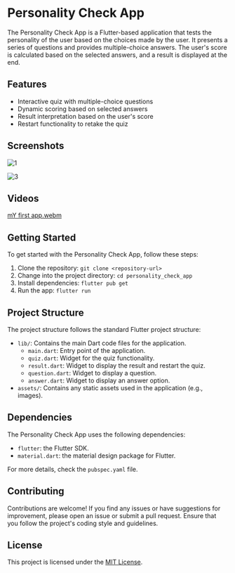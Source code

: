 # Personality Check App

The Personality Check App is a Flutter-based application that tests the personality of the user based on the choices made by the user. It presents a series of questions and provides multiple-choice answers. The user's score is calculated based on the selected answers, and a result is displayed at the end.

## Features

- Interactive quiz with multiple-choice questions
- Dynamic scoring based on selected answers
- Result interpretation based on the user's score
- Restart functionality to retake the quiz

## Screenshots

![1](https://github.com/aarushiagarwal131/Personality-Check/assets/100944778/d7703942-84d7-4b5e-bab7-0d84527e01b7)


![3](https://github.com/aarushiagarwal131/Personality-Check/assets/100944778/23149d15-d94d-494c-9e27-24464d8b0a4a)


## Videos

[mY first app.webm](https://github.com/aarushiagarwal131/Personality-Check/assets/100944778/6859afba-9840-4bed-8636-7ec280b476e5)


## Getting Started

To get started with the Personality Check App, follow these steps:

1. Clone the repository: `git clone <repository-url>`
2. Change into the project directory: `cd personality_check_app`
3. Install dependencies: `flutter pub get`
4. Run the app: `flutter run`

## Project Structure

The project structure follows the standard Flutter project structure:

- `lib/`: Contains the main Dart code files for the application.
  - `main.dart`: Entry point of the application.
  - `quiz.dart`: Widget for the quiz functionality.
  - `result.dart`: Widget to display the result and restart the quiz.
  - `question.dart`: Widget to display a question.
  - `answer.dart`: Widget to display an answer option.
- `assets/`: Contains any static assets used in the application (e.g., images).

## Dependencies

The Personality Check App uses the following dependencies:

- `flutter`: the Flutter SDK.
- `material.dart`: the material design package for Flutter.

For more details, check the `pubspec.yaml` file.

## Contributing

Contributions are welcome! If you find any issues or have suggestions for improvement, please open an issue or submit a pull request. Ensure that you follow the project's coding style and guidelines.

## License

This project is licensed under the [MIT License](LICENSE).


